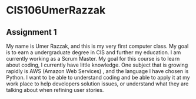 # CIS106UmerRazzak


## Assignment 1
My name is Umer Razzak, and this is my very first computer class. My goal is to earn a undergraduate degree in CIS and further my education. I am currently working as a Scrum Master. My goal for this course is to learn about coding, I currently have little knowledge. One subject that is growing rapidly is AWS (Amazon Web Services) , and the language I have chosen is Python. I want to be able to understand coding and be able to apply it at my work place to help developers solution issues, or understand what they are talking about when refining user stories. 
